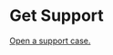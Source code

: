 [title]: # (Get Support)
[tags]: # (cmsupport,getsupport,ticket,openaticket,help)
[priority]: # (203)

# Get Support

[Open a support case.](https://thycotic.force.com/support/s/contactsupport)


